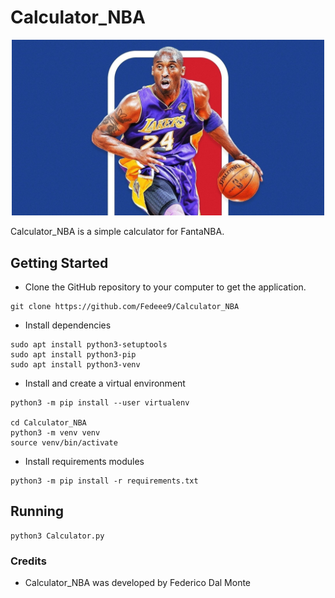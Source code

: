 # Calculator_NBA

<p align="center">

<img src="image.jpg?raw=true"  width=500px />
</p>


Calculator_NBA is a simple calculator for FantaNBA.

## Getting Started
* Clone the GitHub repository to your computer to get the application.
```
git clone https://github.com/Fedeee9/Calculator_NBA
```

* Install dependencies
```
sudo apt install python3-setuptools
sudo apt install python3-pip
sudo apt install python3-venv
```

* Install and create a virtual environment
```
python3 -m pip install --user virtualenv

cd Calculator_NBA
python3 -m venv venv
source venv/bin/activate
```

* Install requirements modules
```
python3 -m pip install -r requirements.txt
```

## Running
```
python3 Calculator.py
```


### Credits
* Calculator_NBA was developed by Federico Dal Monte
